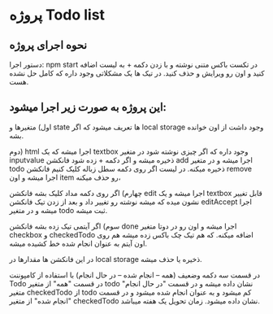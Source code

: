 # پروژه Todo list
## نحوه اجرای پروژه
دستور اجرا: npm start
در تکست باکس متنی نوشته و با زدن دکمه + به لیست اضافه کنید و اون رو ویرایش و حذف کنید.
در تیک ها یک مشکلاتی وجود داره که کامل حل نشده هست.
## این پروژه به صورت زیر اجرا میشود:
اول) متغیرها و state ها تعریف میشود که اگر  local storage وجود داشت از اون خوانده بشه.

دوم) html اجرا میشه که یک textbox وجود داره که اگر چیزی نوشته شود در متغیر inputvalue ذخیره میشه و اگر دکمه + زده شود فانکشن add اجرا میشه و در متغیر todo ذخیره میکنه.
در لیست اگر روی دکمه سطل زباله کلیک کنیم فانکشن remove اجرا میشه و اون item رو حذف میکنه، 
 
چهارم) اگر روی دکمه مداد کلیک بشه فانکشن edit اجرا میشه و یک textbox قابل تغییر نشون میده که میشه نوشته رو تغییر داد و بعد از زدن تیک فانکشن editAccept اجرا میشه و در متغیر todo ثبت میشه.

سوم) اگر آیتمی تیک زده بشه فانکشن done اجرا میشه و اون رو در دوتا متغیر checkbox و checkedTodo اضافه میکنه. که هم تیک چک باکس زده میشه هم روی اون آیتم به عنوان انجام شده خط کشیده میشه.

در این فانکشن ها مقدارها در local storage ذخیره یا حذف میشه.

در قسمت سه دکمه وضعیف (همه – انجام شده – در حال انجام) با استفاده از کامپوننت Todo در قسمت "همه" از متغیر todo نشان داده میشه و در قسمت "در حال انجام" متغیر checkedTodo از todo کم میشود و به عنوان انجام شده میشود و در قسمت "انجام شده" از متغیر checkedTodo نشان داده میشود.
زمان تحویل یک هفته میباشد.
